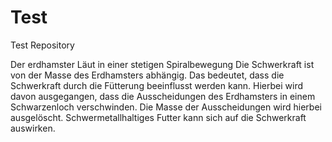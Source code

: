 # Test
Test Repository


Der erdhamster Läut in einer stetigen Spiralbewegung 
Die Schwerkraft ist von der Masse des Erdhamsters abhängig.
Das bedeutet, dass die Schwerkraft durch die Fütterung beeinflusst werden kann.
Hierbei wird davon ausgegangen, dass die Ausscheidungen des Erdhamsters in einem Schwarzenloch verschwinden.
Die Masse der Ausscheidungen wird hierbei ausgelöscht.
Schwermetallhaltiges Futter kann sich auf die Schwerkraft auswirken.
